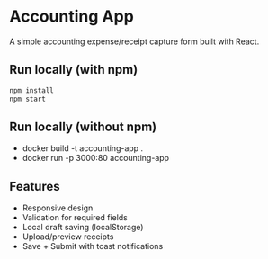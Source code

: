 # Accounting App

A simple accounting expense/receipt capture form built with React.

## Run locally (with npm)
```bash
npm install
npm start
```

## Run locally (without npm)
- docker build -t accounting-app .
- docker run -p 3000:80 accounting-app

## Features
- Responsive design
- Validation for required fields
- Local draft saving (localStorage)
- Upload/preview receipts
- Save + Submit with toast notifications
